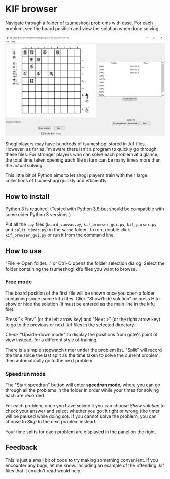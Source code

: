 # KIF browser #

Navigate through a folder of tsumeshogi problems with ease. For each problem, see the board position and view the solution when done solving.

![](browser.png)

Shogi players may have hundreds of tsumeshogi stored in .kif files. However, as far as I'm aware there isn't a program to quickly go through these files. For stronger players who can solve each problem at a glance, the total time taken opening each file in turn can be many times more than the actual solving.

This little bit of Python aims to let shogi players train with their large collections of tsumeshogi quickly and efficiently.

## How to install ##

[Python 3](https://www.python.org/) is required. (Tested with Python 3.8 but should be compatible with some older Python 3 versions.)

Put all the `.py` files (`board_canvas.py`, `kif_browser_gui.py`, `kif_parser.py` and `split_timer.py`) in the same folder. To run, double click `kif_browser_gui.py` or run it from the command line.

## How to use ##

"File -> Open folder..." or Ctrl-O opens the folder selection dialog. Select the folder containing the tsumeshogi kifu files you want to browse.

### Free mode ###

The board position of the first file will be shown once you open a folder containing some tsume kifu files. Click "Show/hide solution" or press H to show or hide the solution (it must be entered as the main line in the kifu file).

Press "< Prev" (or the left arrow key) and "Next >" (or the right arrow key) to go to the previous or next .kif files in the selected directory.

Check "Upside-down mode" to display the positions from gote's point of view instead, for a different style of training.

There is a simple stopwatch timer under the problem list. "Split" will record the time since the last split as the time taken to solve the current problem, then automatically go to the next problem.

### Speedrun mode ###

The "Start speedrun" button will enter **speedrun mode**, where you can go through all the problems in the folder in order while your times for solving each are recorded.

For each problem, once you have solved it you can choose *Show solution* to check your answer and select whether you got it right or wrong (the timer will be paused while doing so). If you cannot solve the problem, you can choose to *Skip* to the next problem instead.

Your time splits for each problem are displayed in the panel on the right.

## Feedback ##

This is just a small bit of code to try making something convenient. If you encounter any bugs, let me know. Including an example of the offending .kif files that it couldn't read would help.